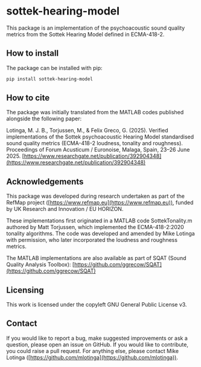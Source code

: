 # sottek-hearing-model
This package is an implementation of the psychoacoustic sound quality metrics from the Sottek Hearing Model defined in ECMA-418-2.

## How to install
The package can be installed with pip:

```bash
pip install sottek-hearing-model
```

## How to cite
The package was initially translated from the MATLAB codes published alongside the following paper: 

Lotinga, M. J. B., Torjussen, M., & Felix Greco, G. (2025). Verified implementations of the Sottek psychoacoustic Hearing Model standardised sound quality metrics (ECMA-418-2 loudness, tonality and roughness). Proceedings of Forum Acusticum / Euronoise, Malaga, Spain, 23–26 June 2025. [https://www.researchgate.net/publication/392904348](https://www.researchgate.net/publication/392904348)

<!---
Bibtex:
```
@inproceedings{RN14112,
   author = {Lotinga, Michael J. B. and Torjussen, Matt and Felix Greco, G.},
   title = {Verified implementations of the Sottek psychoacoustic Hearing Model standardised sound quality metrics (ECMA-418-2 loudness, tonality and roughness)},
   booktitle = {Proceedings of Forum Acusticum 2025},
   publisher = {European Acoustics Association},
   url = {https://www.researchgate.net/publication/392904348},
   year = {2025},
   howpublished = {Forum Acusticum / Euronoise, Malaga, Spain, 23–26 June 2025}
}
```
--->

## Acknowledgements
This package was developed during research undertaken as part of the RefMap project ([https://www.refmap.eu](https://www.refmap.eu)), funded by UK Research and Innovation / EU HORIZON.

These implementations first originated in a MATLAB code SottekTonality.m authored by Matt Torjussen, which implemented the ECMA-418-2:2020 tonality algorithms. The code was developed and amended by Mike Lotinga with permission, who later incorporated the loudness and roughness metrics.

The MATLAB implementations are also available as part of SQAT (Sound Quality Analysis Toolbox): [https://github.com/ggrecow/SQAT](https://github.com/ggrecow/SQAT)

## Licensing
This work is licensed under the copyleft GNU General Public License v3.

## Contact
If you would like to report a bug, make suggested improvements or ask a question, please open an issue on GitHub. If you would like to contribute, you could raise a pull request. For anything else, please contact Mike Lotinga ([https://github.com/mlotinga](https://github.com/mlotinga)).


